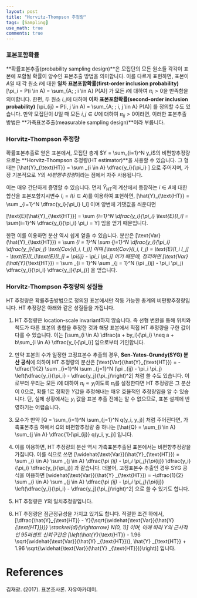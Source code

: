 ```yaml
---
layout: post
title: "Horvitz-Thompson 추정량"
tags: [Sampling]
use_math: true
comments: true
---
```


### 표본포함확률
**확률표본추출(probability sampling design)**은 모집단의 모든 원소들 각각이 표본에 포함될 확률이 양수인 표본추출 방법을 의미합니다. 이를 다르게 표현하면, 표본이 $A$일 때 각 원소 $i$에 대한 **일차 표본포함확률(first-order inclusion probability)**
\[\pi_i = P(i \in A) = \sum_{A; \; i \in A} P(A)\]
가 모든 $i$에 대하여 $\pi_i > 0$을 만족함을 의미합니다. 한편, 두 원소 $i, j$에 대하여 **이차 표본포함확률(second-order inclusion probability)**
\[\pi_{ij} = P(i, j \in A) = \sum_{A; \; i, j \in A} P(A)\]
를 정의할 수도 있습니다. 만약 모집단이 $U$일 때 모든 $i, j \in U$에 대하여 $\pi_{ij} > 0$이라면, 이러한 표본추출 방법은 **가측표본추출(measurable sampling design)**이라 부릅니다.


### Horvitz-Thompson 추정량
확률표본추출로 얻은 표본에서, 모집단 총계 $Y = \sum_{i=1}^N y_i$의 비편향추정량으로는 **Horvitz-Thompson 추정량(HT estimator)**을 사용할 수 있습니다. 그 형태는
\[\hat{Y}_{\text{HT}} = \sum _{i \in A} \dfrac{y_i}{\pi_i} \]
으로 주어지며, 가장 기본적으로 $Y$의 *비편향추정량*이라는 점에서 자주 사용됩니다. 

이는 매우 간단하게 증명할 수 있습니다. 먼저 $\hat{Y}_{\text{HT}}$의 계산에서 등장하는 $i \in A$에 대한 합산을 표본포함지시변수 $I_i = I(i \in A)$를 이용하여 표현하면, 
\[\hat{Y}_{\text{HT}} = \sum _{i=1}^N \dfrac{y_i}{\pi_i} I_i\]
이며 양변에 기댓값을 씌운다면

\[\text{E}[\hat{Y}_{\text{HT}}] = \sum _{i=1}^N \dfrac{y_i}{\pi_i} \text{E}[I_i] = \sum_{i=1}^N \dfrac{y_i}{\pi_i} \pi_i = Y\]
임을 얻기 때문입니다.

한편 이를 이용하면 분산 역시 쉽게 얻을 수 있습니다. 분산은
\[\text{Var}(\hat{Y}_{\text{HT}}) = \sum _{i = 1}^N \sum _{j=1}^N \dfrac{y_i}{\pi_i} \dfrac{y_j}{\pi_j} \text{Cov}(I_i, I_j)\]
이며
\[\text{Cov}(I_i, I_j) = \text{E}[I_i I_j] - \text{E}[I_i]\text{E}[I_j] = \pi_{ij} - \pi_i \pi_j\]
이기 때문에, 정리하면 
\[\text{Var}(\hat{Y}_{\text{HT}}) = \sum _{i = 1}^N \sum _{j = 1}^N (\pi _{ij} - \pi_i \pi_j) \dfrac{y_i}{\pi_i} \dfrac{y_j}{\pi_j}\]
을 얻습니다. 


### Horvitz-Thompson 추정량의 성질들
HT 추정량은 확률추출방법으로 정의된 표본에서만 작동 가능한 총계의 비편향추정량입니다. HT 추정량은 아래와 같은 성질들을 가집니다.

1. HT 추정량은 location-scale invariant하지 않습니다. 즉 선형 변환을 통해 위치와 척도가 다른 표본의 총합을 추정한 것과 해당 표본에서 직접 HT 추정량을 구한 값이 다를 수 있습니다. 이는 
\[\sum_{i \in A} \dfrac{a + by_i}{\pi_i} \neq a + b\sum_{i \in A} \dfrac{y_i}{\pi_i}\]
임으로부터 기인합니다. 

2. 만약 표본의 수가 일정한 고정표본수 추출의 경우, **Sen-Yates-Grundy(SYG) 분산 공식**에 의하여 HT 추정량의 분산은 
\[\text{Var}(\hat{Y}_{\text{HT}}) = -\dfrac{1}{2} \sum _{i=1}^N \sum _{j=1}^N (\pi _{ij} - \pi_i \pi_j) \left(\dfrac{y_i}{\pi_i} - \dfrac{y_j}{\pi_j}\right)^2\]
처럼 쓸 수도 있습니다. 이로부터 우리는 모든 $i$에 대하여 $\pi_i \propto y_i$이도록 $\pi_i$를 설정한다면 HT 추정량은 그 분산이 0으로, 확률 1로 정확한 $Y$값을 추정해내는 매우 효율적인 추정량임을 알 수 있습니다. 단, 실제 상황에서는 $y_i$ 값을 표본 추출 전에는 알 수 없으므로, 표본 설계에 반영하기는 어렵습니다. 

3. 모수가 만약 
\[Q = \sum_{i=1}^N \sum_{j=1}^N q(y_i, y_j)\]
처럼 주어진다면, 가측표본추출 하에서 $Q$의 비편향추정량 중 하나는
\[\hat{Q} = \sum_{i \in A} \sum_{j \in A} \dfrac{1}{\pi_{ij}} q(y_i, y_j)\]
입니다. 

4. 이를 이용하면, HT 추정량의 분산 역시 가측표본추출된 표본에서는 비편향추정량을 가집니다. 이를 식으로 쓰면 
\[\widehat{\text{Var}}(\hat{Y}_{\text{HT}}) = \sum _{i \in A} \sum _{j \in A} \dfrac{\pi _{ij} - \pi_i \pi_j}{\pi_{ij}} \dfrac{y_i}{\pi_i}  \dfrac{y_j}{\pi_j}\]
과 같습니다. 더불어, 고정표본수 추출인 경우 SYG 공식을 이용하면 
\[widehat{\text{Var}}(\hat{Y} _{\text{HT}}) = -\dfrac{1}{2} \sum _{i \in A} \sum _{j \in A} \dfrac{\pi _{ij} - \pi_i \pi_j}{\pi_{ij}} \left(\dfrac{y_i}{\pi_i}  - \dfrac{y_j}{\pi_j}\right)^2\]
으로 쓸 수 있기도 합니다.

5. HT 추정량은 $Y$의 일치추정량입니다.

6. HT 추정량은 점근정규성을 가지고 있기도 합니다. 적절한 조건 하에서, 
\[\dfrac{\hat{Y}_{\text{HT}} - Y}{\sqrt{\widehat{\text{Var}}(\hat{Y} _{\text{HT}})}} \stackrel{d}{\rightarrow} N(0, 1)\]
이며, 이에 따라 $Y$의 근사적인 95퍼센트 신뢰구간은
\[\left(\hat{Y}_{\text{HT}} - 1.96 \sqrt{\widehat{\text{Var}}(\hat{Y} _{\text{HT}})}, \hat{Y} _{\text{HT}} + 1.96 \sqrt{\widehat{\text{Var}}(\hat{Y} _{\text{HT}})}\right)\]
입니다. 


# References
김재광. (2017). 표본조사론. 자유아카데미.
